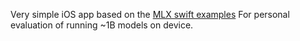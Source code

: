 Very simple iOS app based on the [MLX swift examples](https://github.com/ml-explore/mlx-swift-examples/tree/main)
For personal evaluation of running ~1B models on device.
